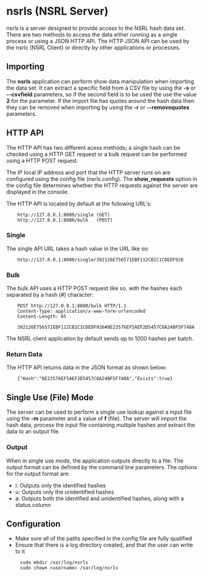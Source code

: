 nsrls (NSRL Server)
===================

nsrls is a server designed to provide access to the NSRL hash data set. There are 
two methods to access the data either running as a single process or using a JSON 
HTTP API. The HTTP JSON API can be used by the nsrlc (NSRL Client) or directly by 
other applications or processes.

## Importing ##

The **nsrls** application can perform show data manipulation when importing the 
data set. It can extract a specific field from a CSV file by using the **-s** or 
**--csvfield** parameters, so if the second field is to be used the use the value 
**2** for the parameter. If the import file has quotes around the hash data then 
they can be removed when importing by using the **-r** or **--removequotes** parameters. 

## HTTP API ##

The HTTP API has two different acess methods; a single hash can be checked using 
a HTTP GET request or a bulk request can be performed using a HTTP POST request.  

The IP local IP address and port that the HTTP server runs on are configured 
using the config file (nsrls.config). The **show_requests** option in the config 
file determines whether the HTTP requests against the server are displayed in the 
console. 

The HTTP API is located by default at the following URL's:

```
    http://127.0.0.1:8080/single (GET)
    http://127.0.0.1:8080/bulk   (POST)
```

### Single ###

The single API URL takes a hash value in the URL like so:

```
    http://127.0.0.1:8080/single/392126E756571EBF112CB1C1CDEDF926
```

### Bulk ###

The bulk API uses a HTTP POST request like so, with the hashes each separated 
by a hash (#) character:

```
    POST http://127.0.0.1:8080/bulk HTTP/1.1
    Content-Type: application/x-www-form-urlencoded
    Content-Length: 65
    
    392126E756571EBF112CB1C1CDEDF926#8E23576EF5AEF2D5457C8A24BF5F740A
```

The NSRL client application by default sends up to 1000 hashes per batch.

### Return Data ###

The HTTP API returns data in the JSON format as shown below:

```
    {"Hash":"8E23576EF5AEF2D5457C8A24BF5F740A","Exists":true}
```

## Single Use (File) Mode ##

The server can be used to perform a single use lookup against a input file using
the **-m** parameter and a value of **f** (file). The server will import the hash
data, process the input file containing multiple hashes and extract the data to 
an output file.

### Output ###

When in single use mode, the application outputs directly to a file. The output 
format can be defined by the command line parameters. The options for the output
format are:
 
- i: Outputs only the identified hashes
- u: Outputs only the unidentified hashes
- a: Outputs both the identified and unidentified hashes, along with a status column

## Configuration ##

- Make sure all of the paths specified in the config file are fully qualified
- Ensure that there is a log directory created, and that the user can write to it
```
     sudo mkdir /var/log/nsrls
     sudo chown <username> /var/log/nsrls
```
